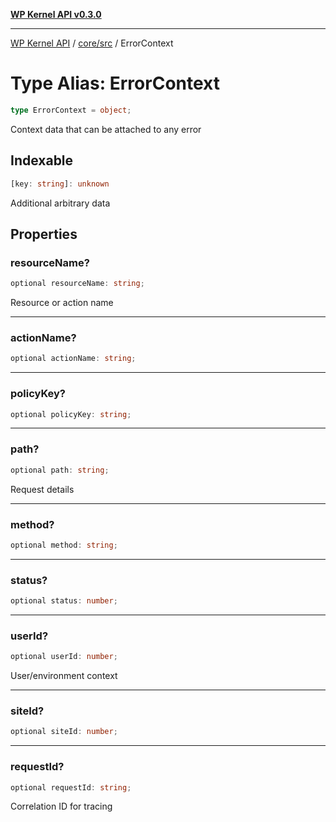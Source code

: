 [**WP Kernel API v0.3.0**](../../../README.md)

---

[WP Kernel API](../../../README.md) / [core/src](../README.md) / ErrorContext

# Type Alias: ErrorContext

```ts
type ErrorContext = object;
```

Context data that can be attached to any error

## Indexable

```ts
[key: string]: unknown
```

Additional arbitrary data

## Properties

### resourceName?

```ts
optional resourceName: string;
```

Resource or action name

---

### actionName?

```ts
optional actionName: string;
```

---

### policyKey?

```ts
optional policyKey: string;
```

---

### path?

```ts
optional path: string;
```

Request details

---

### method?

```ts
optional method: string;
```

---

### status?

```ts
optional status: number;
```

---

### userId?

```ts
optional userId: number;
```

User/environment context

---

### siteId?

```ts
optional siteId: number;
```

---

### requestId?

```ts
optional requestId: string;
```

Correlation ID for tracing
